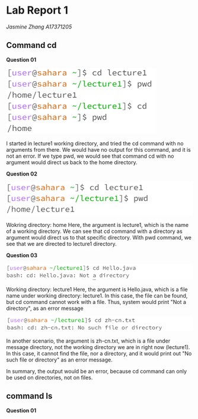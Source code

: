 # Lab Report 1
*Jasmine Zhang A17371205*
## Command cd
**Question 01**

![Image](screenshot1.png)

I started in lecture1 working directory, and tried the cd command with no arguments from there.
We would have no output for this command, and it is not an error.
If we type pwd, we would see that command cd with no argument would direct us back to the home directory.

**Question 02**

![Image](screenshot2.png)

Wokring directory: home
Here, the argument is lecture1, which is the name of a working directory.
We can see that cd command with a directory as argument would direct us to that specific directory.
With pwd command, we see that we are directed to lecture1 directory.

**Question 03**

![Image](screenshot3.png)

Working directory: lecture1
Here, the argument is Hello.java, which is a file name under working directory: lecture1.
In this case, the file can be found, but cd command cannot work with a file.
Thus, system would print "Not a directory", as an error message

![Image](screenshot4.png)

In another scenario, the argument is zh-cn.txt, which is a file under message directory, not the working directory we are in right now (lecture1).
In this case, it cannot find the file, nor a directory, and it would print out "No such file or directory" as an error message.

In summary, the output would be an error, because cd command can only be used on directories, not on files.

## command ls
**Question 01**


